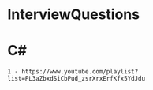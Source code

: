 # InterviewQuestions

# C#

    1 - https://www.youtube.com/playlist?list=PL3aZbxdSiCbPud_zsrXrxErfKfx5YdJdu
